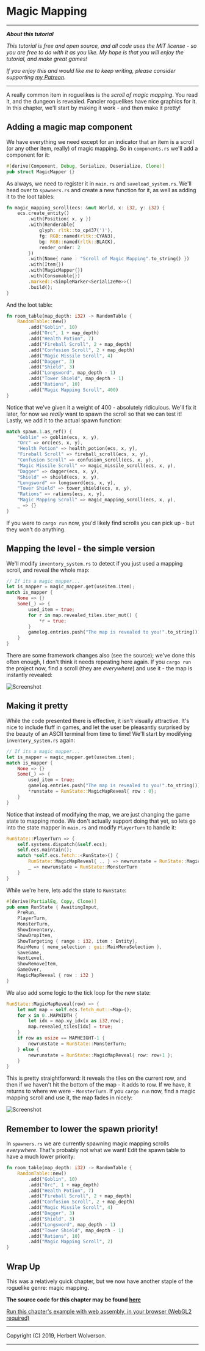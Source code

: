 # Magic Mapping

---

***About this tutorial***

*This tutorial is free and open source, and all code uses the MIT license - so you are free to do with it as you like. My hope is that you will enjoy the tutorial, and make great games!*

*If you enjoy this and would like me to keep writing, please consider supporting [my Patreon](https://www.patreon.com/blackfuture).*

---

A really common item in roguelikes is the *scroll of magic mapping*. You read it, and the dungeon is revealed. Fancier roguelikes have nice graphics for it. In this chapter, we'll start by making it work - and then make it pretty!

## Adding a magic map component

We have everything we need except for an indicator that an item is a scroll (or any other item, really) of magic mapping. So in `components.rs` we'll add a component for it:

```rust
#[derive(Component, Debug, Serialize, Deserialize, Clone)]
pub struct MagicMapper {}
```

As always, we need to register it in `main.rs` and `saveload_system.rs`. We'll head over to `spawners.rs` and create a new function for it, as well as adding it to the loot tables:

```rust
fn magic_mapping_scroll(ecs: &mut World, x: i32, y: i32) {
    ecs.create_entity()
        .with(Position{ x, y })
        .with(Renderable{
            glyph: rltk::to_cp437(')'),
            fg: RGB::named(rltk::CYAN3),
            bg: RGB::named(rltk::BLACK),
            render_order: 2
        })
        .with(Name{ name : "Scroll of Magic Mapping".to_string() })
        .with(Item{})
        .with(MagicMapper{})
        .with(Consumable{})
        .marked::<SimpleMarker<SerializeMe>>()
        .build();
}
```

And the loot table:

```rust
fn room_table(map_depth: i32) -> RandomTable {
    RandomTable::new()
        .add("Goblin", 10)
        .add("Orc", 1 + map_depth)
        .add("Health Potion", 7)
        .add("Fireball Scroll", 2 + map_depth)
        .add("Confusion Scroll", 2 + map_depth)
        .add("Magic Missile Scroll", 4)
        .add("Dagger", 3)
        .add("Shield", 3)
        .add("Longsword", map_depth - 1)
        .add("Tower Shield", map_depth - 1)
        .add("Rations", 10)
        .add("Magic Mapping Scroll", 400)
}
```

Notice that we've given it a weight of 400 - absolutely ridiculous. We'll fix it later, for now we *really* want to spawn the scroll so that we can test it! Lastly, we add it to the actual spawn function:

```rust
match spawn.1.as_ref() {
    "Goblin" => goblin(ecs, x, y),
    "Orc" => orc(ecs, x, y),
    "Health Potion" => health_potion(ecs, x, y),
    "Fireball Scroll" => fireball_scroll(ecs, x, y),
    "Confusion Scroll" => confusion_scroll(ecs, x, y),
    "Magic Missile Scroll" => magic_missile_scroll(ecs, x, y),
    "Dagger" => dagger(ecs, x, y),
    "Shield" => shield(ecs, x, y),
    "Longsword" => longsword(ecs, x, y),
    "Tower Shield" => tower_shield(ecs, x, y),
    "Rations" => rations(ecs, x, y),
    "Magic Mapping Scroll" => magic_mapping_scroll(ecs, x, y),
    _ => {}
}
```

If you were to `cargo run` now, you'd likely find scrolls you can pick up - but they won't do anything.

## Mapping the level - the simple version

We'll modify `inventory_system.rs` to detect if you just used a mapping scroll, and reveal the whole map:

```rust
// If its a magic mapper...
let is_mapper = magic_mapper.get(useitem.item);
match is_mapper {
    None => {}
    Some(_) => {
        used_item = true;
        for r in map.revealed_tiles.iter_mut() {
            *r = true;
        }
        gamelog.entries.push("The map is revealed to you!".to_string());
    }
}
```

There are some framework changes also (see the source); we've done this often enough, I don't think it needs repeating here again. If you `cargo run` the project now, find a scroll (they are *everywhere*) and use it - the map is instantly revealed:

![Screenshot](./c20-s1.gif)

## Making it pretty

While the code presented there is effective, it isn't visually attractive. It's nice to include fluff in games, and let the user be pleasantly surprised by the beauty of an ASCII terminal from time to time! We'll start by modifying `inventory_system.rs` again:

```rust
// If its a magic mapper...
let is_mapper = magic_mapper.get(useitem.item);
match is_mapper {
    None => {}
    Some(_) => {
        used_item = true;
        gamelog.entries.push("The map is revealed to you!".to_string());
        *runstate = RunState::MagicMapReveal{ row : 0};
    }
}
```

Notice that instead of modifying the map, we are just changing the game state to mapping mode. We don't actually support doing that yet, so lets go into the state mapper in `main.rs` and modify `PlayerTurn` to handle it:

```rust
RunState::PlayerTurn => {
    self.systems.dispatch(&self.ecs);
    self.ecs.maintain();
    match *self.ecs.fetch::<RunState>() {
        RunState::MagicMapReveal{ .. } => newrunstate = RunState::MagicMapReveal{ row: 0 },
        _ => newrunstate = RunState::MonsterTurn
    }                
}
```

While we're here, lets add the state to `RunState`:

```rust
#[derive(PartialEq, Copy, Clone)]
pub enum RunState { AwaitingInput, 
    PreRun, 
    PlayerTurn, 
    MonsterTurn, 
    ShowInventory, 
    ShowDropItem, 
    ShowTargeting { range : i32, item : Entity},
    MainMenu { menu_selection : gui::MainMenuSelection },
    SaveGame,
    NextLevel,
    ShowRemoveItem,
    GameOver,
    MagicMapReveal { row : i32 }
}
```

We also add some logic to the tick loop for the new state:

```rust
RunState::MagicMapReveal{row} => {
    let mut map = self.ecs.fetch_mut::<Map>();
    for x in 0..MAPWIDTH {
        let idx = map.xy_idx(x as i32,row);
        map.revealed_tiles[idx] = true;
    }
    if row as usize == MAPHEIGHT-1 {
        newrunstate = RunState::MonsterTurn;
    } else {
        newrunstate = RunState::MagicMapReveal{ row: row+1 };
    }
}
```

This is pretty straightforward: it reveals the tiles on the current row, and then if we haven't hit the bottom of the map - it adds to row. If we have, it returns to where we were - `MonsterTurn`. If you `cargo run` now, find a magic mapping scroll and use it, the map fades in nicely:

![Screenshot](./c20-s2.gif)

## Remember to lower the spawn priority!

In `spawners.rs` we are currently spawning magic mapping scrolls *everywhere*. That's probably not what we want! Edit the spawn table to have a much lower priority:

```rust
fn room_table(map_depth: i32) -> RandomTable {
    RandomTable::new()
        .add("Goblin", 10)
        .add("Orc", 1 + map_depth)
        .add("Health Potion", 7)
        .add("Fireball Scroll", 2 + map_depth)
        .add("Confusion Scroll", 2 + map_depth)
        .add("Magic Missile Scroll", 4)
        .add("Dagger", 3)
        .add("Shield", 3)
        .add("Longsword", map_depth - 1)
        .add("Tower Shield", map_depth - 1)
        .add("Rations", 10)
        .add("Magic Mapping Scroll", 2)
}
```

## Wrap Up

This was a relatively quick chapter, but we now have another staple of the roguelike genre: magic mapping.


**The source code for this chapter may be found [here](https://github.com/thebracket/rustrogueliketutorial/tree/master/chapter-20-magicmapping)**

[Run this chapter's example with web assembly, in your browser (WebGL2 required)](http://bfnightly.bracketproductions.com/rustbook/wasm/chapter-20-magicmapping/)

---

Copyright (C) 2019, Herbert Wolverson.

---